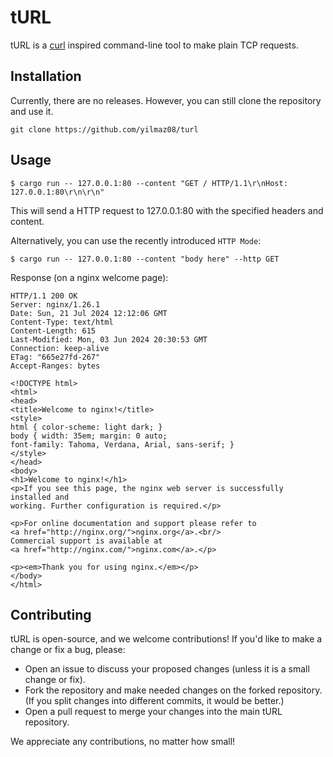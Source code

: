 # tURL
tURL is a [curl](https://github.com/curl/curl) inspired command-line tool to make plain TCP requests.
## Installation
Currently, there are no releases. However, you can still clone the repository and use it.
```
git clone https://github.com/yilmaz08/turl
```
## Usage
```
$ cargo run -- 127.0.0.1:80 --content "GET / HTTP/1.1\r\nHost: 127.0.0.1:80\r\n\r\n"
```
This will send a HTTP request to 127.0.0.1:80 with the specified headers and content.

Alternatively, you can use the recently introduced `HTTP Mode`:
```
$ cargo run -- 127.0.0.1:80 --content "body here" --http GET
```

Response (on a nginx welcome page):
```
HTTP/1.1 200 OK
Server: nginx/1.26.1
Date: Sun, 21 Jul 2024 12:12:06 GMT
Content-Type: text/html
Content-Length: 615
Last-Modified: Mon, 03 Jun 2024 20:30:53 GMT
Connection: keep-alive
ETag: "665e27fd-267"
Accept-Ranges: bytes

<!DOCTYPE html>
<html>
<head>
<title>Welcome to nginx!</title>
<style>
html { color-scheme: light dark; }
body { width: 35em; margin: 0 auto;
font-family: Tahoma, Verdana, Arial, sans-serif; }
</style>
</head>
<body>
<h1>Welcome to nginx!</h1>
<p>If you see this page, the nginx web server is successfully installed and
working. Further configuration is required.</p>

<p>For online documentation and support please refer to
<a href="http://nginx.org/">nginx.org</a>.<br/>
Commercial support is available at
<a href="http://nginx.com/">nginx.com</a>.</p>

<p><em>Thank you for using nginx.</em></p>
</body>
</html>
```
## Contributing
tURL is open-source, and we welcome contributions! If you'd like to make a change or fix a bug, please:

- Open an issue to discuss your proposed changes (unless it is a small change or fix).
- Fork the repository and make needed changes on the forked repository. (If you split changes into different commits, it would be better.)
- Open a pull request to merge your changes into the main tURL repository.

We appreciate any contributions, no matter how small!

